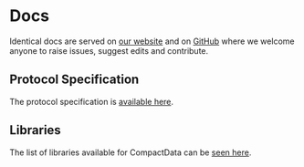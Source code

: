 # Docs

Identical docs are served on <a href="https://www.compactdata.org/docs/">our website</a> and on [GitHub](https://github.com/NUMTechnology/compactdata-docs) where we welcome anyone to raise issues, suggest edits and contribute.

## Protocol Specification
The protocol specification is [available here](spec.adoc).

## Libraries
The list of libraries available for CompactData can be [seen here](libraries.md).